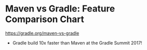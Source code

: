 # Maven vs Gradle: Feature Comparison Chart
https://gradle.org/maven-vs-gradle

* Gradle build 10x faster than Maven at the Gradle Summit 2017!
